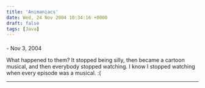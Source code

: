 ```yaml
---
title: 'Animaniacs'
date: Wed, 24 Nov 2004 10:34:16 +0000
draft: false
tags: [Java]
---
```



#### 
[]( "") - <time datetime="2004-11-24 12:45:00">Nov 3, 2004</time>

What happened to them? It stopped being silly, then became a cartoon musical, and then everybody stopped watching. I know I stopped watching when every episode was a musical. :(
<hr />

